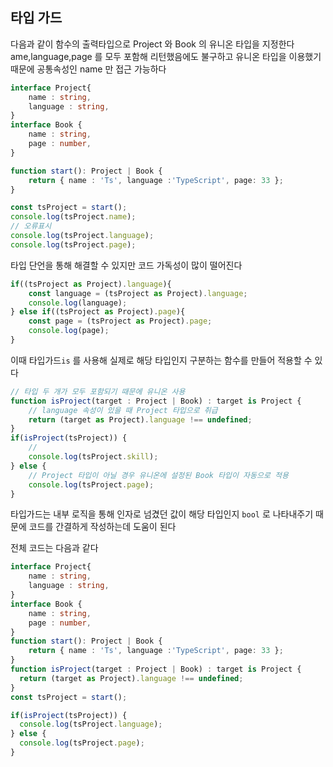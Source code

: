 ## 타입 가드

다음과 같이 함수의 출력타입으로 Project 와 Book 의 유니온 타입을 지정한다  
ame,language,page 를 모두 포함해 리턴했음에도 불구하고 유니온 타입을 이용했기 때문에 공통속성인 name 만 접근 가능하다  
```typescript
interface Project{  
    name : string,
    language : string,
}
interface Book {
    name : string,
    page : number, 
}

function start(): Project | Book {
    return { name : 'Ts', language :'TypeScript', page: 33 };
} 

const tsProject = start();
console.log(tsProject.name);
// 오류표시
console.log(tsProject.language);
console.log(tsProject.page);
``` 
타입 단언을 통해 해결할 수 있지만 코드 가독성이 많이 떨어진다  
```typescript
if((tsProject as Project).language){
    const language = (tsProject as Project).language;
    console.log(language);
} else if((tsProject as Project).page){
    const page = (tsProject as Project).page;
    console.log(page);
}
``` 
이때 타입가드`is` 를 사용해 실제로 해당 타입인지 구분하는 함수를 만들어 적용할 수 있다
```typescript
// 타입 두 개가 모두 포함되기 때문에 유니온 사용
function isProject(target : Project | Book) : target is Project {
    // language 속성이 있을 때 Project 타입으로 취급
    return (target as Project).language !== undefined; 
} 
if(isProject(tsProject)) {
    //
    console.log(tsProject.skill);  
} else {
    // Project 타입이 아닐 경우 유니온에 설정된 Book 타입이 자동으로 적용
    console.log(tsProject.page);
}
``` 
타입가드는 내부 로직을 통해 인자로 넘겼던 값이 해당 타입인지 `bool` 로 나타내주기 때문에 코드를 간결하게 작성하는데 도움이 된다
  
전체 코드는 다음과 같다
```typescript
interface Project{  
    name : string,
    language : string,
}
interface Book {
    name : string,
    page : number, 
}
function start(): Project | Book {
    return { name : 'Ts', language :'TypeScript', page: 33 };
} 
function isProject(target : Project | Book) : target is Project {
  return (target as Project).language !== undefined; 
} 
const tsProject = start();

if(isProject(tsProject)) {
  console.log(tsProject.language);  
} else {
  console.log(tsProject.page);
}
``` 
 


